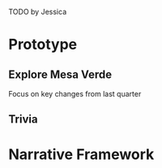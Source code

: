 TODO by Jessica

# Prototype

## Explore Mesa Verde
Focus on key changes from last quarter

## Trivia


# Narrative Framework

